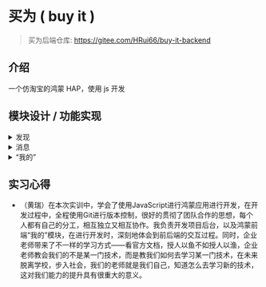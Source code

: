 # 买为 ( buy it )

> 买为后端仓库: https://gitee.com/HRui66/buy-it-backend

## 介绍
一个仿淘宝的鸿蒙 HAP，使用 js 开发

## 模块设计 / 功能实现

<details>
<summary>发现</summary>

### 页面设计
发现页分有三个子页面：关注、发现、视频  
关注：展示看过的博主的动态  
发现：暂时分类的博主动态  
视频：一个短视频推送页面

</details>

<details>
<summary>消息</summary>

### 界面设计
#### 消息列表
![消息列表](readme-img/消息列表.png)
#### 聊天对话
![聊天界面](readme-img/聊天界面.png)
#### 用户对话设置
![对话详情](readme-img/对话详情.png)

### 功能实现
#### 对话消息系统框架
消息处理的最基本需求是实现消息的实时发送接收和历史消息的存储，当前较热门的在线对话的实现是使用WebSocket，并且HarmonyOS应用开发JS API也同时提供了Socket和WebSocket的接口可以直接调用，所以采用了WebSocket作为对话消息系统的框架。
![http与websocket](readme-img/http与websocket.png)
#### 消息类型
最基本的消息仅包括文本，由用户从输入框输入，点击发送。消息内容不需要进行额外的封装，发送端只需指定目标，消息内容字符串作为WebSocket的发送参数，即可进行发送。 <br>
然而在购物应用的对话消息中，除了一般的文本消息外，还有一种常见的消息——商品分享消息。商品分享消息需包含商品标题、商品图片、商品链接（或ID），消息内容有多个种类，相当于需要把一个类的实例化对象进行发送，使用文本消息的发送方式不可行，所以需要对WebSocket发送和接收的消息参数进行规范定义。 <br>
Json可以完美地满足发送一个对象的需求，在前端（JavaScript）使用JSON.stringify()方法将JavaScript对象转换为字符串，转换后的字符串就可以作为文本消息发送，在后端使用Gson的fromJson把消息进行解析，解析出来就是一个对象，包括前端序列化对象的所有值。 <br>
由于对话消息包括文本消息和商品分享两种类型，所以需要在前后端约定不同消息类型的类型码（如字符串消息类型为1），在发送和接收不同类型消息时进行不同的消息解析处理。消息类型的约定如下： <br>

|           | type               | sender | receiver | content    |
|-----------|--------------------|--------|----------|------------|
| 字符串消息     | int NORMAL=1       | int    | int      | String     |
| 商品分享      | int SHARE=2        | int    | int      | jsonString |
| 消息被对方屏蔽   | int REJECT=3       |        |          |            |
| 对方不接收商品分享 | int REJECT_SHARE=4 |        |          |            |
| 屏蔽对方      | int BLACK=5        | int    | int      |            |
| 屏蔽对方分享    | int BLACK_SHARE=6  | int    | int      |            |

#### WebSocket消息处理后端
后端使用的是SpringBoot框架，所以使用SpringBoot整合WebSocket，在同一个Spring后端处理对话消息以及其它网络请求。
#### 消息处理逻辑
后端对消息的处理逻辑大致如下。先是拿到消息字符串，对字符串进行Json解析得到Json对象，然后通过消息类型码判断消息类型，对不同类型的消息分别处理。然后检查消息发送的目标是否拒收来自发送方的消息，如果拒收则给发送方返回拒收消息。否则封装消息，检查目标是否在线，在线则直接发送，离线则将此消息保存在消息数据库，等待目标上线再一次性发送所有消息。 <br>
![消息处理](readme-img/消息处理.png)

</details>

<details>
<summary>“我的”</summary>

### 页面设计
#### 个人中心
个人中心包括五分小模块，背景色为# f2f2f2，每个小模块背景色为#fefefe。
- 模块1为个人信息展示；
- 模块2由“收藏”、“订阅店铺”、“足迹”、“零钱”四个按钮组成；
- 模块3我的订单由“待付款”、“待收货”、“待发货”、“待评价”、“退款/售后”五个按钮组成；
- 模块4由“会员中心”、“领券中心”、“红包卡劵”、“红包签到”四个按钮组成；
- 模块5由“收货地址”、“官方客服”、“我的快递”、“我的评价”、“领券中心”、“来摇现金”、“店铺会员”、“更多”八个按钮组成。
  
  ![Alt](/readme-img/个人中心.png#pic_center)

#### 我的地址
我的地址包块两个子页面和三个模块组成，背景色为# f2f2f2，每个小模块背景色为#fefefe。
    ![Alt](/readme-img/我的地址.png#pic_center)
- 模块1为顶部信息“我的收货地址”、“管理”两个文本组成；
- 模块2 为收货地址内容，包含收货人，联系方式，详细地址，编辑按钮；
- 模块3 为底部添加地址按钮；
- 页面1 为修改收货地址页面；
 ![Alt](/readme-img/修改地址.png#pic_center)
- 页面2 为添加收货地址页面。
   ![Alt](/readme-img/添加地址.png#pic_center)
#### 我的订单
我的订单包括三个小模块，背景色为# f2f2f2。
- 模块1 顶部搜索，由搜索框、“筛选”文本、两个按钮组成；
- 模块2 tabs，由“全部”、“待付款”、“待发货”、“待收货”、“待评价”五个文本组成；
- 模块3 订单，包含店铺名、商品状态、商品价格、商品状态、商品名等，背景色为#fefefe。
   ![Alt](/readme-img/我的订单.png#pic_center)

#### 我的收藏
我的收藏包括三个小模块，背景色为# f2f2f2。
- 模块1 顶部信息，由“我的收藏”、收藏数量、搜索按钮、“管理”组成；
- 模块2 tabs，由“宝贝”、“图文”、“视频”、“话题”、“清单”组成；
- 模块3 收藏商品，包含商品名以及价格和商品图片，背景色为#fefefe。
   ![Alt](/readme-img/我的收藏.png)


### 页面功能
#### 个人中心
- 展示用户头像、用户账号、用户昵称。点击“收藏”，跳转到我的收藏页面；点击“我的订单”，跳转到我的订单页面；点击“收货地址”，跳转到我的地址页面。
#### 我的地址
- 地址进行编辑或添加，点击地址旁的编辑按钮，跳转到编辑地址页面；点击底部的“添加收货地址”按钮，跳转到添加地址页面。
#### 我的订单
- 展示用户的全部订单。
#### 我的收藏
- 展示用户的全部收藏商品，点击单个商品，能对跳转到对应商品的详情页。

### 页面数据渲染
#### 个人中心
  - 在页面初始化时，使用HTTP GET请求，使用登录成功后在全局变量中的用户账号作为请求参数，调用后端“通过账号查询用户信息”接口，获取到用户信息，并将数据渲染到页面上。
#### 我的地址
- 在页面初始化时，使用HTTP GET请求，使用登录成功后在全局变量中的用户账号作为请求参数，	调用后端“通过账号获得用户地址”接口，获取到用户地址，使用for循环将数据渲染到页面上。
- 添加地址时，将输入框的内容，封装成MyAddress对象，序列化成JSON字符串，调用后端“添加地址”接口，将JSON字符串发送到后端，并储存在MySQL数据库中。
- 修改地址时，发送POST请求，将当前点击的地址信息作为参数，跳转到修改地址页面，并将参数作为输入框的值，实现信息回填，修改之后，点击保存，封装成MyAddress对象，序列化成JSON字符串，调用后端“修改地址信息”接口，发送PUT请求，将JSON字符串发送到后端，对数据库存储的信息进行修改。
#### 我的订单
- 在页面初始化时，使用HTTP GET请求，使用登录成功后在全局变量中的用户账号作为请求参数，调用后端“通过账号获得用户订单”接口，获取到用户订单信息，使用for循环将数据渲染到页面上。
#### 我的收藏
- 在页面初始化时，使用HTTP GET请求，使用登录成功后在全局变量中的用户账号作为请求参数，调用后端“通过账号获得用户收藏商品”接口，获取到用户收藏商品信息，使用for循环将数据渲染到页面上。
</details>


## 实习心得
- （黄瑞）在本次实训中，学会了使用JavaScript进行鸿蒙应用进行开发，在开发过程中，全程使用Git进行版本控制，很好的贯彻了团队合作的思想，每个人都有自己的分工，相互独立又相互协作。我负责开发项目后台，以及鸿蒙前端“我的”模块，在进行开发时，深刻地体会到前后端的交互过程。同时，企业老师带来了不一样的学习方式——看官方文档，授人以鱼不如授人以渔，企业老师教会我们的不是某一门技术，而是教我们如何去学习某一门技术，在未来脱离学校，步入社会，我们的老师就是我们自己，知道怎么去学习新的技术，这对我们能力的提升具有很重大的意义。